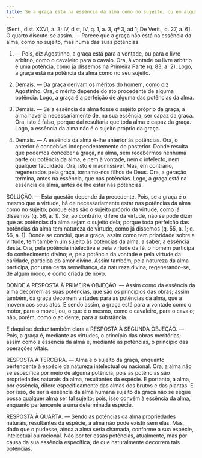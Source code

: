 ```yaml
---
title: Se a graça está na essência da alma como no sujeito, ou em alguma das duas potências
---
```


[Sent., dist. XXVI, a. 3; IV, dist, IV, q. 1, a. 3, qª 3, ad 1; De Verit., q. 27, a. 6].  O quarto discute-se assim. — Parece que a graça não está na essência da alma, como no sujeito, mas numa das suas potências.  

1. — Pois, diz Agostinho, a graça está para a vontade, ou para o livre arbítrio, como o cavaleiro para o cavalo. Ora, à vontade ou livre arbítrio é uma potência, como já dissemos na Primeira Parte (q. 83, a. 2).
 Logo, a graça está na potência da alma como no seu sujeito.  

2. Demais. — Da graça derivam os méritos do homem, como diz Agostinho. Ora, o mérito depende do ato procedente de alguma potência. Logo, a graça é a perfeição de alguma das potências da alma.  

3. Demais. — Se a essência da alma fosse o sujeito próprio da graça, a alma haveria necessariamente de, na sua essência, ser capaz da graça. Ora, isto é falso, porque daí resultaria que toda alma é capaz da graça. Logo, a essência da alma não é o sujeito próprio da graça.  

4. Demais. — A essência da alma é-lhe anterior às potências. Ora, o anterior é concebível independentemente do posterior. Donde resulta que podemos conceber a graça, na alma, sem recebermos nenhuma parte ou potência da alma, e nem à vontade, nem o intelecto, nem qualquer faculdade. Ora, isto é inadmissível.  Mas, em contrário, regenerados pela graça, tornamo-nos filhos de Deus. Ora, a geração termina, antes na essência, que nas potências. Logo, a graça está na essência da alma, antes de lhe estar nas potências.  

SOLUÇÃO. — Esta questão depende da precedente. Pois, se a graça é o mesmo que a virtude, há de necessariamente estar nas potências da alma como no sujeito; porque elas são o sujeito próprio da virtude, como já dissemos (q. 56, a. 1). Se, ao contrário, difere da virtude, não se pode dizer que as potências da alma sejam o sujeito dela; porque toda perfeição das potências da alma tem natureza de virtude, como já dissemos (q. 55, a. 1; q. 56, a. 1). Donde se conclui, que a graça, assim como tem prioridade sobre a virtude, tem também um sujeito às potências da alma, a saber, a essência desta. Ora, pela potência intelectiva e pela virtude da fé, o homem participa do conhecimento divino; e, pela potência da vontade e pela virtude da caridade, participa do amor divino. Assim também, pela natureza da alma participa, por uma certa semelhança, da natureza divina, regenerando-se, de algum modo, e como criada de novo.  

DONDE A RESPOSTA À PRIMEIRA OBJEÇÃO. — Assim como da essência da alma decorrem as suas potências, que são os princípios das obras; assim também, da graça decorrem virtudes para as potências da alma, que a movem aos seus atos. E sendo assim, a graça está para a vontade como o motor, para o móvel, ou, o que é o mesmo, como o cavaleiro, para o cavalo; não, porém, como o acidente, para a substância.  

E daqui se deduz também clara a RESPOSTA À SEGUNDA OBJEÇÃO. — Pois, a graça é, mediante as virtudes, o princípio das obras meritórias; assim como a essência da alma é, mediante as potências, o princípio das operações vitais.  

RESPOSTA À TERCEIRA. — Alma é o sujeito da graça, enquanto pertencente à espécie da natureza intelectual ou nacional. Ora, a alma não se especifica por meio de alguma potência; pois as potências são propriedades naturais da alma, resultantes da espécie. E portanto, a alma, por essência, difere especificamente das almas dos brutos e das plantas. E por isso, de ser a essência da alma humana sujeito da graça não se segue possa qualquer alma ser tal sujeito; pois, isso convém à essência da alma, enquanto pertencente a uma determinada espécie.  

RESPOSTA À QUARTA. — Sendo as potências da alma propriedades naturais, resultantes da espécie, a alma não pode existir sem elas. Mas, dado que o pudesse, ainda a alma seria chamada, conforme a sua espécie, intelectual ou racional. Não por ter essas potências, atualmente, mas por causa da sua essência específica, de que naturalmente decorrem tais potências.